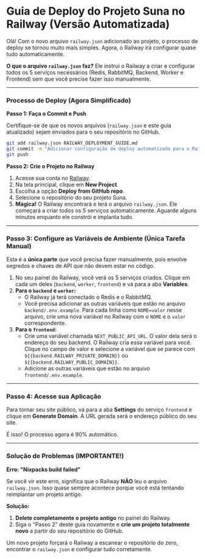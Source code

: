 # Guia de Deploy do Projeto Suna no Railway (Versão Automatizada)

Olá! Com o novo arquivo `railway.json` adicionado ao projeto, o processo de deploy se tornou muito mais simples. Agora, o Railway irá configurar quase tudo automaticamente.

**O que o arquivo `railway.json` faz?**
Ele instrui o Railway a criar e configurar todos os 5 serviços necessários (Redis, RabbitMQ, Backend, Worker e Frontend) sem que você precise fazer isso manualmente.

---

### **Processo de Deploy (Agora Simplificado)**

**Passo 1: Faça o Commit e Push**

Certifique-se de que os novos arquivos (`railway.json` e este guia atualizado) sejam enviados para o seu repositório no GitHub.

```bash
git add railway.json RAILWAY_DEPLOYMENT_GUIDE.md
git commit -m "Adicionar configuração de deploy automatizado para o Railway"
git push
```

**Passo 2: Crie o Projeto no Railway**

1.  Acesse sua conta no [Railway](https://railway.app/).
2.  Na tela principal, clique em **New Project**.
3.  Escolha a opção **Deploy from GitHub repo**.
4.  Selecione o repositório do seu projeto Suna.
5.  **Mágica!** O Railway encontrará e lerá o arquivo `railway.json`. Ele começará a criar todos os 5 serviços automaticamente. Aguarde alguns minutos enquanto ele constrói e implanta tudo.

---

### **Passo 3: Configure as Variáveis de Ambiente (Única Tarefa Manual)**

Esta é a **única parte** que você precisa fazer manualmente, pois envolve segredos e chaves de API que não devem estar no código.

1.  No seu painel do Railway, você verá os 5 serviços criados. Clique em cada um deles (`backend`, `worker`, `frontend`) e vá para a aba **Variables**.
2.  **Para o `backend` e `worker`:**
    -   O Railway já terá conectado o Redis e o RabbitMQ.
    -   Você precisa adicionar as outras variáveis que estão no arquivo `backend/.env.example`. Para cada linha como `NOME=valor` nesse arquivo, crie uma nova variável no Railway com o `NOME` e o `valor` correspondente.
3.  **Para o `frontend`:**
    -   Crie uma variável chamada `NEXT_PUBLIC_API_URL`. O valor dela será o endereço do seu backend. O Railway cria essa variável para você. Clique no campo de valor e selecione a variável que se parece com `${{backend.RAILWAY_PRIVATE_DOMAIN}}` ou `${{backend.RAILWAY_PUBLIC_DOMAIN}}`.
    -   Adicione as outras variáveis que estão no arquivo `frontend/.env.example`.

---

### **Passo 4: Acesse sua Aplicação**

Para tornar seu site público, vá para a aba **Settings** do serviço `frontend` e clique em **Generate Domain**. A URL gerada será o endereço público do seu site.

É isso! O processo agora é 90% automático.

---

### **Solução de Problemas (IMPORTANTE!)**

**Erro: "Nixpacks build failed"**

Se você vir este erro, significa que o Railway **NÃO** leu o arquivo `railway.json`. Isso quase sempre acontece porque você está tentando reimplantar um projeto antigo.

**Solução:**
1.  **Delete completamente o projeto antigo** no painel do Railway.
2.  Siga o "Passo 2" deste guia novamente e **crie um projeto totalmente novo** a partir do seu repositório do GitHub.

Um novo projeto forçará o Railway a escanear o repositório do zero, encontrar o `railway.json` e configurar tudo corretamente.
